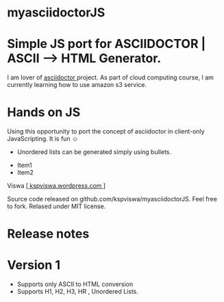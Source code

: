 myasciidoctorJS
===============

Simple JS port for ASCIIDOCTOR | ASCII --> HTML Generator.
==========================================================

I am lover of <a href="www.asciidoctor.org"> asciidoctor </a> project.
As part of cloud computing course, I am currently learning how to use amazon s3 service.

Hands on JS
===========
Using this opportunity to port the concept of asciidoctor in client-only JavaScripting.
It is fun ☺

- Unordered lists can be generated simply using bullets.
* Item1
* Item2


Viswa [<a href="kspviswa.wordpress.com"> kspviswa.wordpress.com </a>]



Source code released on github.com/kspviswa/myasciidoctorJS. Feel free to fork.
Relased under MIT license.

Release notes
=============
Version 1
=========

* Supports only ASCII to HTML conversion
* Supports H1, H2, H3, HR , Unordered Lists.


 
